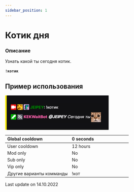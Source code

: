 ```yaml
---
sidebar_position: 1
---
```


# Котик дня

### Описание

Узнать какой ты сегодня котик.

 **`!котик`**

## Пример использования
![Docs Version Dropdown](./img/cat.gif)

  <div>

| Global cooldown | 0 seconds⠀⠀⠀⠀⠀⠀⠀ ⠀⠀⠀|
|:----------------|:----------------------|
| User cooldown   | 12 hours⠀            |
| Mod only        | No                    |
| Sub only        | No                    |
| Vip only        | No                    |
| Другие варианты комманды        | !кот               |
  </div>



Last update on 14.10.2022
